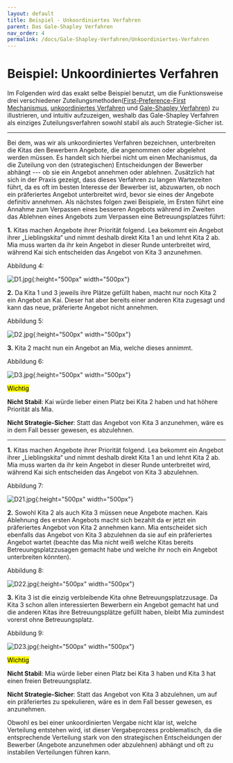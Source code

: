 ```yaml
---
layout: default
title: Beispiel - Unkoordiniertes Verfahren
parent: Das Gale-Shapley Verfahren
nav_order: 4
permalink: /docs/Gale-Shapley-Verfahren/Unkoordiniertes-Verfahren
---
```



# Beispiel: Unkoordiniertes Verfahren

Im Folgenden wird das exakt selbe Beispiel benutzt, um die Funktionsweise drei verschiedener Zuteilungsmethoden([First-Preference-First Mechanismus](), [unkoordiniertes Verfahren]() und [Gale-Shapley Verfahren]()) zu illustrieren, und intuitiv aufzuzeigen, weshalb das Gale-Shapley Verfahren als einziges Zuteilungsverfahren sowohl stabil als auch Strategie-Sicher ist.

---

Bei dem, was wir als unkoordiniertes Verfahren bezeichnen, unterbreiten die Kitas den Bewerbern Angebote, die angenommen oder abgelehnt werden müssen. Es handelt sich hierbei nicht um einen Mechanismus, da die Zuteilung von den (strategischen) Entscheidungen der Bewerber abhängt --- ob sie ein Angebot annehmen oder ablehnen. Zusätzlich hat sich in der Praxis gezeigt, dass dieses Verfahren zu langen Wartezeiten führt, da es oft im besten Interesse der Bewerber ist, abzuwarten, ob noch ein präferiertes Angebot unterbreitet wird, bevor sie eines der Angebote definitiv annehmen. Als nächstes folgen zwei Beispiele, im Ersten führt eine Annahme zum Verpassen eines besseren Angebots während im Zweiten das Ablehnen eines Angebots zum Verpassen eine Betreuungsplatzes führt:

**1.** Kitas machen Angebote ihrer Priorität folgend. Lea bekommt ein Angebot ihrer „Lieblingskita“ und nimmt deshalb direkt Kita 1 an und lehnt Kita 2 ab. Mia muss warten da ihr kein Angebot in dieser Runde unterbreitet wird, während Kai sich entscheiden das Angebot von Kita 3 anzunehmen. 

Abbildung 4: 

![D1.jpg](../../assets/images/D1.jpg){:height="500px" width="500px"}

**2.** Da Kita 1 und 3 jeweils ihre Plätze gefüllt haben, macht nur noch Kita 2 ein Angebot an Kai. Dieser hat aber bereits einer anderen Kita zugesagt und kann das neue, präferierte Angebot nicht annehmen. 

Abbildung 5: 

![D2.jpg](../../assets/images/D2.jpg){:height="500px" width="500px"}


**3.** Kita 2 macht nun ein Angebot an Mia, welche dieses annimmt. 

Abbildung 6: 

![D3.jpg](../../assets/images/D3.jpg){:height="500px" width="500px"}

<mark>Wichtig</mark>

**Nicht Stabil**: Kai würde lieber einen Platz bei Kita 2 haben und hat höhere Priorität als Mia.

**Nicht Strategie-Sicher**: Statt das Angebot von Kita 3 anzunehmen, wäre es in dem Fall besser gewesen, es abzulehnen. 

---

**1.** Kitas machen Angebote ihrer Priorität folgend. Lea bekommt ein Angebot ihrer „Lieblingskita“ und nimmt deshalb direkt Kita 1 an und lehnt Kita 2 ab. Mia muss warten da ihr kein Angebot in dieser Runde unterbreitet wird, während Kai sich entscheiden das Angebot von Kita 3 abzulehnen. 

Abbildung 7: 

![D21.jpg](../../assets/images/D21.jpg){:height="500px" width="500px"}

**2.** Sowohl Kita 2 als auch Kita 3 müssen neue Angebote machen. Kais Ablehnung des ersten Angebots macht sich bezahlt da er jetzt ein präferiertes Angebot von Kita 2 annehmen kann. Mia entscheidet sich ebenfalls das Angebot von Kita 3 abzulehnen da sie auf ein präferiertes Angebot wartet (beachte das Mia nicht weiß welche Kitas bereits Betreuungsplatzzusagen gemacht habe und welche ihr noch ein Angebot unterbreiten könnten).

Abbildung 8: 

![D22.jpg](../../assets/images/D22.jpg){:height="500px" width="500px"}

**3.** Kita 3 ist die einzig verbleibende Kita ohne Betreuungsplatzzusage. Da Kita 3 schon allen interessierten Bewerbern ein Angebot gemacht hat und die anderen Kitas ihre Betreuungsplätze gefüllt haben, bleibt Mia zumindest vorerst ohne Betreuungsplatz. 

Abbildung 9: 

![D23.jpg](../../assets/images/D23.jpg){:height="500px" width="500px"}

<mark>Wichtig</mark>

**Nicht Stabil**: Mia würde lieber einen Platz bei Kita 3 haben und Kita 3 hat einen freien Betreuungsplatz.

**Nicht Strategie-Sicher**: Statt das Angebot von Kita 3 abzulehnen, um auf ein präferiertes zu spekulieren, wäre es in dem Fall besser gewesen, es anzunehmen. 

Obwohl es bei einer unkoordinierten Vergabe nicht klar ist, welche Verteilung entstehen wird, ist dieser Vergabeprozess problematisch, da die entsprechende Verteilung stark von den strategischen Entscheidungen der Bewerber (Angebote anzunehmen oder abzulehnen) abhängt und oft zu instabilen Verteilungen führen kann. 




